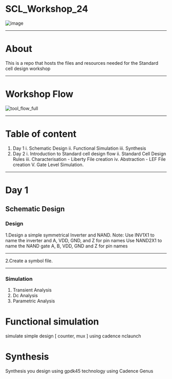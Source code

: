 # SCL_Workshop_24

![image](https://github.com/VardhanSuroshi/SCL_Workshop_24/assets/132068498/c0061cfb-501c-459f-8708-ad6923446105)


-----

# About 
This is a repo that hosts the files and resources needed for the Standard cell design workshop 

----
# Workshop Flow

![tool_flow_full](https://github.com/VardhanSuroshi/SCL_Workshop_24/assets/132068498/92968adb-98d2-4c52-b8e7-a42b90c87b61)


------

# Table of content
1. Day 1
    i. Schematic Design
   ii. Functional Simulation
  iii. Synthesis      
3. Day 2
   i. Introduction to Standard cell design flow
   ii. Standard Cell Design Rules
   iii. Characterisation - Liberty File creation 
   iv.  Abstraction - LEF File creation 
   V.  Gate Level Simulation.

-----

# Day 1 

## Schematic Design 
### Design 

1.Design a simple symmetrical Inverter and NAND.
Note:
Use INV1X1 to name the inverter and A, VDD, GND, and Z for pin names
Use NAND2X1 to name the NAND gate A, B, VDD, GND and Z for pin names 

----

2.Create a symbol file. 

----

### Simulation

1. Transient Analysis
2. Dc Analysis
3. Parametric Analysis

### 


# Functional simulation 

simulate simple design [ counter, mux ] using cadence nclaunch 

# Synthesis

Synthesis you design using gpdk45 technology using Cadence Genus 
